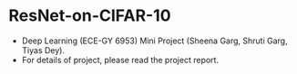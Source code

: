 # ResNet-on-CIFAR-10
- Deep Learning (ECE-GY 6953) Mini Project (Sheena Garg, Shruti Garg, Tiyas Dey).
- For details of project, please read the project report.
